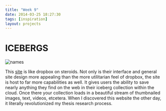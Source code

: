 ```yaml
---
title: "Week 9"
date: 2014-03-25 18:27:30 
tags: [inspiration] 
layout: projects
---
```




# ICEBERGS

![names](http://viatecno.com/img/post/icebergslogobg1000x600-800x480.gif)

This [site](https://icebergs.com/) is like dropbox on steroids.  Not only is their interface and general site design more appealing than the more utilitarian feel of dropbox, the site is host to far more capabilities as well.  It gives users the ability to save nearly anything they find on the web in their iceberg collection within the cloud.  Once there your collection loads in a beautiful stream of thumbnailed images, text, videos, etcetera.  When I discovered this website the other day, it literally revolutionized my thesis research process.

